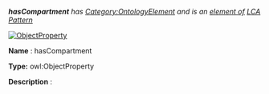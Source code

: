___hasCompartment__ 
 has
 [Category:OntologyElement](../../Category/OntologyElement "Category:OntologyElement") 
 and is an
 [element of](../../Property/ElementOf "Property:ElementOf") 
[LCA Pattern](../../Submissions/LCA_Pattern "Submissions:LCA Pattern")_




  





[![ObjectProperty](../../images/thumb/c/c3/ObjectProperty.gif/45px-ObjectProperty.gif)](../../Image/ObjectProperty.gif "ObjectProperty")


__Name__ 
 : hasCompartment
 



__Type:__ 
 owl:ObjectProperty
 



__Description__ 
 :